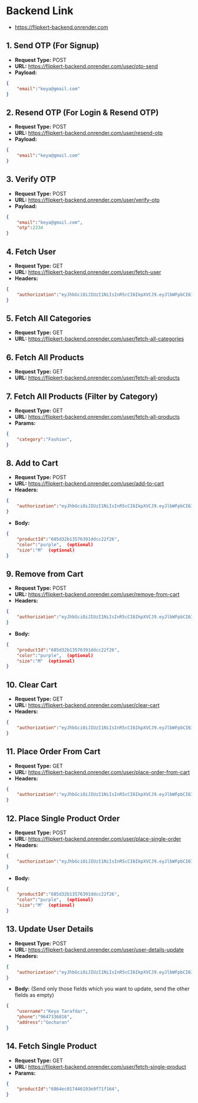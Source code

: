 # Backend Link
- https://flipkert-backend.onrender.com

## 1. Send OTP (For Signup)
- **Request Type:** POST
- **URL:** https://flipkert-backend.onrender.com/user/otp-send
- **Payload:**
```JSON
{
    "email":"keya@gmail.com"
}
```

## 2. Resend OTP (For Login & Resend OTP)
- **Request Type:** POST
- **URL:** https://flipkert-backend.onrender.com/user/resend-otp
- **Payload:**
```JSON
{
    "email":"keya@gmail.com"
}
```

## 3. Verify OTP
- **Request Type:** POST
- **URL:** https://flipkert-backend.onrender.com/user/verify-otp
- **Payload:**
```JSON
{
    "email":"keya@gmail.com",
    "otp":2334
}
```

## 4. Fetch User
- **Request Type:** GET
- **URL:** https://flipkert-backend.onrender.com/user/fetch-user
- **Headers:**
```JSON
{
    "authorization":"eyJhbGciOiJIUzI1NiIsInR5cCI6IkpXVCJ9.eyJlbWFpbCI6ImtleWFAZ21haWwuY29tIiwiaWQiOiI2ODVhYjdjZjg2MmNlMTk1N2NkOWVkYWEiLCJpYXQiOjE3NTA5NDQwNTYsImV4cCI6MTc1MTAzMDQ1Nn0.3P4SbBM2i2oENbIknuoGcp2LvpoboZPtQr18PPGrrT4",
}
```

## 5. Fetch All Categories
- **Request Type:** GET
- **URL:** https://flipkert-backend.onrender.com/user/fetch-all-categories

## 6. Fetch All Products
- **Request Type:** GET
- **URL:** https://flipkert-backend.onrender.com/user/fetch-all-products

## 7. Fetch All Products (Filter by Category)
- **Request Type:** GET
- **URL:** https://flipkert-backend.onrender.com/user/fetch-all-products
- **Params:**
```JSON
{
    "category":"Fashion",
}
```

## 8. Add to Cart
- **Request Type:** POST
- **URL:** https://flipkert-backend.onrender.com/user/add-to-cart
- **Headers:**
```JSON
{
    "authorization":"eyJhbGciOiJIUzI1NiIsInR5cCI6IkpXVCJ9.eyJlbWFpbCI6ImtleWFAZ21haWwuY29tIiwiaWQiOiI2ODVhYjdjZjg2MmNlMTk1N2NkOWVkYWEiLCJpYXQiOjE3NTA5NDQwNTYsImV4cCI6MTc1MTAzMDQ1Nn0.3P4SbBM2i2oENbIknuoGcp2LvpoboZPtQr18PPGrrT4",
}
```
- **Body:**
```JSON
{
    "productId":"685d32b13576391ddcc22f26",
    "color":"purple",  (optional)
    "size":"M"  (optional)
}
```

## 9. Remove from Cart
- **Request Type:** POST
- **URL:** https://flipkert-backend.onrender.com/user/remove-from-cart
- **Headers:**
```JSON
{
    "authorization":"eyJhbGciOiJIUzI1NiIsInR5cCI6IkpXVCJ9.eyJlbWFpbCI6ImtleWFAZ21haWwuY29tIiwiaWQiOiI2ODVhYjdjZjg2MmNlMTk1N2NkOWVkYWEiLCJpYXQiOjE3NTA5NDQwNTYsImV4cCI6MTc1MTAzMDQ1Nn0.3P4SbBM2i2oENbIknuoGcp2LvpoboZPtQr18PPGrrT4",
}
```
- **Body:**
```JSON
{
    "productId":"685d32b13576391ddcc22f26",
    "color":"purple",  (optional)
    "size":"M"  (optional)
}
```

## 10. Clear Cart
- **Request Type:** GET
- **URL:** https://flipkert-backend.onrender.com/user/clear-cart
- **Headers:**
```JSON
{
    "authorization":"eyJhbGciOiJIUzI1NiIsInR5cCI6IkpXVCJ9.eyJlbWFpbCI6ImtleWFAZ21haWwuY29tIiwiaWQiOiI2ODVhYjdjZjg2MmNlMTk1N2NkOWVkYWEiLCJpYXQiOjE3NTA5NDQwNTYsImV4cCI6MTc1MTAzMDQ1Nn0.3P4SbBM2i2oENbIknuoGcp2LvpoboZPtQr18PPGrrT4",
}
```

## 11. Place Order From Cart
- **Request Type:** GET
- **URL:** https://flipkert-backend.onrender.com/user/place-order-from-cart
- **Headers:**
```JSON
{
    "authorization":"eyJhbGciOiJIUzI1NiIsInR5cCI6IkpXVCJ9.eyJlbWFpbCI6ImtleWFAZ21haWwuY29tIiwiaWQiOiI2ODVhYjdjZjg2MmNlMTk1N2NkOWVkYWEiLCJpYXQiOjE3NTA5NDQwNTYsImV4cCI6MTc1MTAzMDQ1Nn0.3P4SbBM2i2oENbIknuoGcp2LvpoboZPtQr18PPGrrT4",
}
```

## 12. Place Single Product Order
- **Request Type:** POST
- **URL:** https://flipkert-backend.onrender.com/user/place-single-order
- **Headers:**
```JSON
{
    "authorization":"eyJhbGciOiJIUzI1NiIsInR5cCI6IkpXVCJ9.eyJlbWFpbCI6ImtleWFAZ21haWwuY29tIiwiaWQiOiI2ODVhYjdjZjg2MmNlMTk1N2NkOWVkYWEiLCJpYXQiOjE3NTA5NDQwNTYsImV4cCI6MTc1MTAzMDQ1Nn0.3P4SbBM2i2oENbIknuoGcp2LvpoboZPtQr18PPGrrT4",
}
```
- **Body:**
```JSON
{
    "productId":"685d32b13576391ddcc22f26",
    "color":"purple",  (optional)
    "size":"M"  (optional)
}
```

## 13. Update User Details
- **Request Type:** POST
- **URL:** https://flipkert-backend.onrender.com/user/user-details-update
- **Headers:**
```JSON
{
    "authorization":"eyJhbGciOiJIUzI1NiIsInR5cCI6IkpXVCJ9.eyJlbWFpbCI6ImtleWFAZ21haWwuY29tIiwiaWQiOiI2ODVhYjdjZjg2MmNlMTk1N2NkOWVkYWEiLCJpYXQiOjE3NTA5NDQwNTYsImV4cCI6MTc1MTAzMDQ1Nn0.3P4SbBM2i2oENbIknuoGcp2LvpoboZPtQr18PPGrrT4",
}
```
- **Body:** (Send only those fields which you want to update, send the other fields as empty)
```JSON
{
    "username":"Keya Tarafdar",
    "phone":"9647336816",
    "address":"Gocharan"
}
```

## 14. Fetch Single Product
- **Request Type:** GET
- **URL:** https://flipkert-backend.onrender.com/user/fetch-single-product
- **Params:**
```JSON
{
    "productId":"6864ec017446193e9f71f164",
}
```